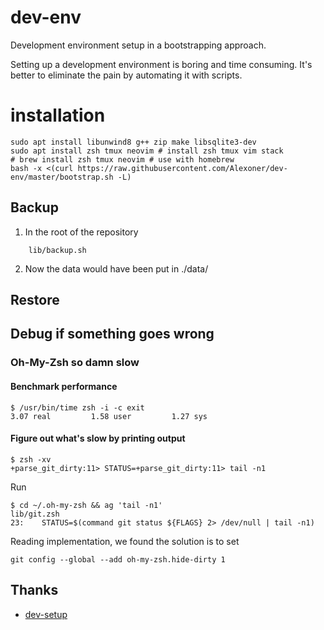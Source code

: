 # dev-env
Development environment setup in a bootstrapping approach.

Setting up a development environment is boring and time consuming. It's better to eliminate the pain
by automating it with scripts.

# installation

```shell
sudo apt install libunwind8 g++ zip make libsqlite3-dev
sudo apt install zsh tmux neovim # install zsh tmux vim stack
# brew install zsh tmux neovim # use with homebrew
bash -x <(curl https://raw.githubusercontent.com/Alexoner/dev-env/master/bootstrap.sh -L)
```

## Backup
1. In the root of the repository
```shell
    lib/backup.sh
```
2. Now the data would have been put in ./data/


## Restore

## Debug if something goes wrong

### Oh-My-Zsh so damn slow

#### Benchmark performance

    $ /usr/bin/time zsh -i -c exit
    3.07 real         1.58 user         1.27 sys

#### Figure out what's slow by printing output

    $ zsh -xv
    +parse_git_dirty:11> STATUS=+parse_git_dirty:11> tail -n1

Run

    $ cd ~/.oh-my-zsh && ag 'tail -n1'
    lib/git.zsh
    23:    STATUS=$(command git status ${FLAGS} 2> /dev/null | tail -n1)

Reading implementation, we found the solution is to set

    git config --global --add oh-my-zsh.hide-dirty 1

## Thanks
- [dev-setup](https://github.com/donnemartin/dev-setup)
